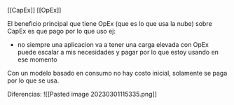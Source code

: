 [[CapEx]]
[[OpEx]]

El beneficio principal que tiene OpEx (que es lo que usa la nube) sobre CapEx es que pago por lo que uso ej:
- no siempre una aplicacion va a tener una carga elevada con OpEx puede escalar a mis necesidades y pagar por lo que estoy usando en ese momento

Con un modelo basado en consumo no hay costo inicial, solamente se paga por lo que se usa.

Diferencias:
![[Pasted image 20230301115335.png]]
